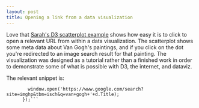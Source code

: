 ```yaml
---
layout: post
title: Opening a link from a data visualization
---
```


Love that [Sarah's D3 scatterplot example](https://github.com/sarahgp/cuny-examples) shows how easy it is to click to open a relevant URL from within a data visualization.  The scatterplot shows some meta data about Van Gogh's paintings, and if you click on the dot you're redirected to an image search result for that painting.  The visualization was designed as a tutorial rather than a finished work in order to demonstrate some of what is possible with D3, the internet, and dataviz.  

The relevant snippet is: 

```.on('click', function(d){
        window.open('https://www.google.com/search?site=imghp&tbm=isch&q=van+gogh+'+d.Title);
      });```
